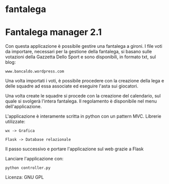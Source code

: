 # fantalega
Fantalega manager 2.1
=====================

Con questa applicazione è possibile gestire una fantalega a gironi.
I file voti da importare, necessari per la gestione della fantalega,
si basano sulle votazioni della Gazzetta Dello Sport e sono disponibili,
in formato txt, sul blog: 

    www.bancaldo.wordpress.com

Una volta importati i voti, è possibile procedere con la creazione della
lega e delle squadre ad essa associate ed eseguire l'asta sui giocatori.

Una volta create le squadre si procede con la creazione del calendario,
sul quale si svolgerà l'intera fantalega.
Il regolamento è disponibile nel menu dell'applicazione.

L'applicazione è interamente scritta in python con un pattern MVC.
Librerie utilizzate:

    wx -> Grafica

    Flask -> Database relazionale

Il passo successivo e portare l'applicazione sul web grazie a Flask

Lanciare l'applicazione con:

    python controller.py

Licenza: GNU GPL
